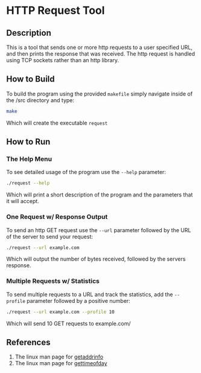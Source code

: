 # HTTP Request Tool
## Description
This is a tool that sends one or more http requests to a user specified URL, and then prints the response that was received. The http request is handled using TCP sockets rather than an http library.

## How to Build
To build the program using the provided `makefile` simply navigate inside of the /src directory and type:
```bash
make
```
Which will create the executable `request`

## How to Run
### The Help Menu
To see detailed usage of the program use the `--help` parameter:
```bash
./request --help
```
Which will print a short description of the program and the parameters that it will accept.

### One Request w/ Response Output
To send an http GET request use the `--url` parameter followed by the URL of the server to send your request:
```bash
./request --url example.com
```
Which will output the number of bytes received, followed by the servers response.

### Multiple Requests w/ Statistics
To send multiple requests to a URL and track the statistics, add the
`--profile` parameter followed by a positive number:
```bash
./request --url example.com --profile 10
```
Which will send 10 GET requests to example.com/

## References
1. The linux man page for [getaddrinfo](https://man7.org/linux/man-pages/man3/getaddrinfo.3.html) 
2. The linux man page for [gettimeofday](https://man7.org/linux/man-pages/man2/gettimeofday.2.html)
